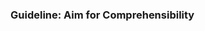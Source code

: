 ### Guideline: Aim for Comprehensibility

<panel type="seamless" header="%%-----------------------------------------%%">
  <include src="./index.md#main" />
</panel>

